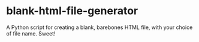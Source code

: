 # blank-html-file-generator
A Python script for creating a blank, barebones HTML file, with your choice of file name. Sweet!
